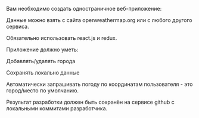 Вам необходимо создать одностраничное веб-приложение:

Данные можно взять с сайта openweathermap.org или с любого другого сервиса.

Обязательно использовать react.js и redux.

Приложение должно уметь:

Добавлять/удалять города

Сохранять локально данные

Автоматически запрашивать погоду по координатам пользователя - это город/место по умолчанию.

Результат разработки должен быть сохранён на сервисе github с локальными коммитами разработчика.
